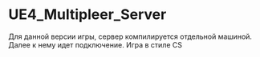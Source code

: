 # UE4_Multipleer_Server
Для данной версии игры, сервер компилируется отдельной машиной. Далее к нему идет подключение. Игра в стиле CS
